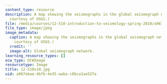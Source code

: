 ```yaml
---
content_type: resource
description: A map showing the seismographs in the global seismograph network. (Image
  courtesy of USGS.)
file: /media/courses/12-510-introduction-to-seismology-spring-2010/a967ebae4bfb4e35aabac8bca1aa537a_12-510s10.jpg
file_type: image/jpeg
image_metadata:
  caption: A map showing the seismographs in the global seismograph network. (Image
    courtesy of USGS.)
  credit: ''
  image-alt: Global seismograph network.
learning_resource_types: []
ocw_type: OCWImage
resourcetype: Image
title: 12-510s10.jpg
uid: a967ebae-4bfb-4e35-aaba-c8bca1aa537a
---
```

